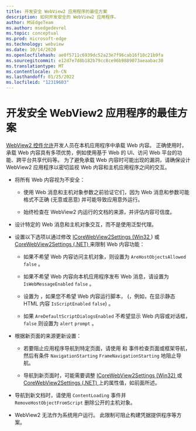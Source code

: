 ```yaml
---
title: 开发安全 WebView2 应用程序的最佳方案
description: 如何开发安全的 WebView2 应用程序。
author: MSEdgeTeam
ms.author: msedgedevrel
ms.topic: conceptual
ms.prod: microsoft-edge
ms.technology: webview
ms.date: 10/14/2020
ms.openlocfilehash: ae0f5711c6939dc52a23e7f96cab16f10c21b9fa
ms.sourcegitcommit: e12d7e7d8b182b79cc8ce96b9889073aeaabac30
ms.translationtype: MT
ms.contentlocale: zh-CN
ms.lasthandoff: 01/25/2022
ms.locfileid: "12319603"
---
```

# <a name="best-practices-for-developing-secure-webview2-applications"></a>开发安全 WebView2 应用程序的最佳方案

[WebView2 控件允许](../index.md)开发人员在本机应用程序中承载 Web 内容。  正确使用时，承载 Web 内容具有多项优势，例如使用基于 Web 的 UI、访问 Web 平台的功能、跨平台共享代码等。  为了避免承载 Web 内容时可能出现的漏洞，请确保设计 WebView2 应用程序以密切监视 Web 内容和主机应用程序之间的交互。

*  将所有 Web 内容视为不安全：

    *  使用 Web 消息和主机对象参数之前验证它们，因为 Web 消息和参数可能格式不正确 (无意或恶意) 并可能导致应用意外运行。

    *  始终检查在 WebView2 内运行的文档的来源，并评估内容可信度。

*  设计特定的 Web 消息和主机对象交互，而不是使用泛型代理。

*  设置以下选项以通过修改 [ICoreWebView2Settings (Win32 ](/microsoft-edge/webview2/reference/win32/icorewebview2settings)) 或 [CoreWebView2Settings (.NET) ](/dotnet/api/microsoft.web.webview2.core.corewebview2settings)来限制 Web 内容功能：

    *  如果不希望 Web 内容访问主机对象，则设置为 `AreHostObjectsAllowed` `false` 。

    *  如果不希望 Web 内容向本机应用程序发布 Web 消息，请设置为 `IsWebMessageEnabled` `false` 。

    *  设置为 ，如果您不希望 Web 内容运行脚本， (，例如，在显示静态 HTML 内容 `IsScriptEnabled` `false`) 。

    *  如果 `AreDefaultScriptDialogsEnabled` 不希望显示 Web 内容或对话框， `false` 则设置为 `alert` `prompt` 。

*  根据新页面的来源更新设置：

    *  若要阻止应用程序导航到特定页面，请使用 和 事件检查页面或框架导航，然后有条件 `NavigationStarting` `FrameNavigationStarting` 地阻止导航。

    *  导航到新页面时，可能需要调整 [ICoreWebView2Settings (Win32) ](/microsoft-edge/webview2/reference/win32/icorewebview2settings) 或 [CoreWebView2Settings (.NET) ](/dotnet/api/microsoft.web.webview2.core.corewebview2settings)上的属性值，如前面所述。

*  导航到新文档时，请使用 `ContentLoading` 事件并 `RemoveHostObjectFromScript` 删除公开的主机对象。

*  WebView2 无法作为系统用户运行。  此限制可阻止构建凭据提供程序等方案。


<!-- ====================================================================== -->
<!--
## Security

Always check the Source property of the WebView before using `ExecuteScript`, `PostWebMessageAsJson`, `PostWebMessageAsString`, or any other method to send information into the WebView. The WebView may have navigated to another page via the end user interacting with the page or script in the page causing navigation. Similarly, be very careful with `AddScriptToExecuteOnDocumentCreated`. All future `navigations` run the same script and if it provides access to information intended only for a certain origin, any HTML document may have access.

When examining the result of an `ExecuteScript` method call, a `WebMessageReceived` event, always check the Source of the sender, or any other mechanism of receiving information from an HTML document in a WebView validate the URI of the HTML document is what you expect.

When constructing a message to send into a WebView, prefer using `PostWebMessageAsJson` and construct the JSON string parameter using a JSON library. This avoids any potential accidents of encoding information into a JSON string or script and ensure no attacker controlled input can modify the rest of the JSON message or run arbitrary script. -->
